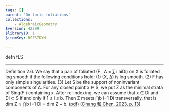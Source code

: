 ```yaml
---
tags: []
parent: 'On toric foliations'
collections:
    - AlgebraicGeometry
$version: 42299
$libraryID: 1
$itemKey: RSZS7DYM

---
```

defn fLS

***

Definition 2.6. We say that a pair of foliated (F , ∆ = ∑ i aiDi) on X is foliated log smooth if the following conditions hold: (1) (X, ∆) is log smooth. (2) F has only simple singularities. (3) Let S be the support of noninvariant components of ∆. For any closed point x ∈ S, we put Z as the minimal strata of Sing(F ) containing x. After re-indexing, we can assume that x ∈ Di and Di ⊂ S if and only if 1 ≤ i ≤ b. Then Z meets ⋂b i=1 Di transversally, that is dim Z ∩ ⋂b i=1 Di = dim Z − b. <a href="zotero://open-pdf/library/items/B7HLUL8A?page=13&#x26;annotation=LXWL4NWL">(pdf)</a></a> (<a href="zotero://select/library/items/LHCALV7Y">Chang 和 Chen, 2023, p. 13</a>)
